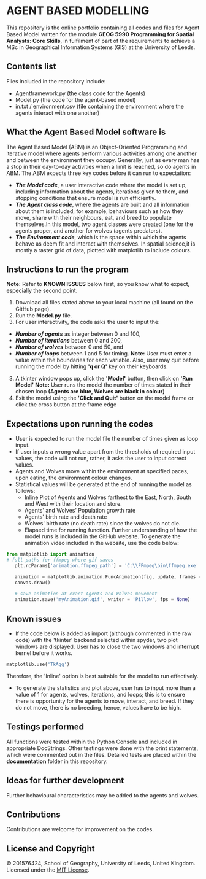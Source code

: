 # AGENT BASED MODELLING
This repository is the online portfolio containing all codes and files for Agent Based Model written for the module **GEOG 5990 Programming for Spatial Analysts: Core Skills**, in fulfilment of part of the requirements to achieve a MSc in Geographical Information Systems (GIS) at the University of Leeds.
## Contents list
Files included in the repository include: 
* Agentframework.py (the class code for the Agents)
* Model.py (the code for the agent-based model)
* in.txt / environment.csv (file containing the environment where the agents interact with one another)

## What the Agent Based Model software is
The Agent Based Model (ABM) is an Object-Oriented Programming and iterative model where agents perform various activities among one another and between the environment they occupy. Generally, just as every man has a stop in their day-to-day activities when a limit is reached, so do agents in ABM. The ABM expects three key codes before it can run to expectation:
* ***_The Model code_***, a user interactive code where the model is set up, including information about the agents, iterations given to them, and stopping conditions that ensure model is run efficiently.
* ***_The Agent class code_***, where the agents are built and all information about them is included; for example, behaviours such as how they move, share with their neighbours, eat, and breed to populate themselves.In this model, two agent classes were created (one for the agents proper, and another for wolves (agents predators).
* ***_The Environment code_***, which is the space within which the agents behave as deem fit and interact with themselves. In spatial science,it is mostly a raster grid of data, plotted with matplotlib to include colours.

## Instructions to run the program
**Note:** Refer to **KNOWN ISSUES** below first, so you know what to expect, especially the second point.
1. Download all files stated above to your local machine (all found on the GitHub page).
2. Run the **Model.py** file.
3. For user interactivity, the code asks the user to input the: 
- ***_Number of agents_*** as integer between 0 and 100,
- ***_Number of iterations_*** between 0 and 200, 
- ***_Number of wolves_*** between 0 and 50, and
- ***_Number of loops_*** between 1 and 5 for timing.
**Note:** User must enter a value within the boundaries for each variable. Also, user may quit before running the model by hitting **'q or Q'** key on their keyboards.
3. A tkinter window pops up, click the **'Model'** button, then click on **'Run Model'**
**Note:** User runs the model the number of times stated in their chosen loop **(Agents are blue, Wolves are black in colour)**
4. Exit the model using the **'Click and Quit'** button on the model frame or click the cross button at the frame edge

## Expectations upon running the codes
- User is expected to run the model file the number of times given as loop input.
- If user inputs a wrong value apart from the thresholds of required input values, the code will not run, rather, it asks the user to input correct values.
- Agents and Wolves move within the environment at specified paces, upon eating, the environment colour changes. 
- Statistical values will be generated at the end of running the model as follows: 
  * Inline Plot of Agents and Wolves farthest to the East, North, South and West with their location and store.
  * Agents' and Wolves' Population growth rate
  * Agents' birth rate and death rate 
  * Wolves' birth rate (no death rate) since the wolves do not die.
  * Elapsed time for running function.
 Further understanding of how the model runs is included in the GitHub website. To generate the animation video included in the website, use the code below:
 ```python
from matplotlib import animation
# full paths for ffmpeg where gif saves
    plt.rcParams['animation.ffmpeg_path'] = '‪C:\\FFmpeg\bin\ffmpeg.exe'

    animation = matplotlib.animation.FuncAnimation(fig, update, frames = gen_function, repeat = False)
    canvas.draw()
    
    # save animation at exact Agents and Wolves movement
    animation.save('myAnimation.gif', writer = 'Pillow', fps = None)
```
## Known issues
- If the code below is added as import (although commented in the raw code) with the 'tkinter' backend selected within spyder, two plot windows are displayed. User has to close the two windows and interrupt kernel before it works. 
```python
matplotlib.use('TkAgg') 
```
Therefore, the 'Inline' option is best suitable for the model to run effectively.
- To generate the statistics and plot above, user has to input more than a value of 1 for agents, wolves, iterations, and loops; this is to ensure there is opportunity for the agents to move, interact, and breed. If they do not move, there is no breeding, hence, values have to be high. 

## Testings performed
All functions were tested within the Python Console and included in appropriate DocStrings. Other testings were done with the print statements, which were commented out in the files. Detailed tests are placed within the **documentation** folder in this repository. 

## Ideas for further development
Further behavioural characteristics may be added to the agents and wolves.

## Contributions
Contributions are welcome for improvement on the codes.

## License and Copyright
&copy; 201576424, School of Geography, University of Leeds, United Kingdom.  
Licensed under the [MIT License](LICENSE).
